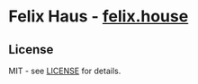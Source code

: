 # Felix Haus - [felix.house](https://felix.house)

## License

MIT - see [LICENSE](./LICENSE) for details.
